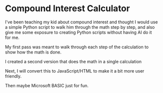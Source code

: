 # Compound Interest Calculator
I've been teaching my kid about compound interest and thought I would use a simple Python script to walk him through the math step by step, and also give me some exposure to creating Python scripts without having AI do it for me. 

My first pass was meant to walk through each step of the calculation to show how the math is done. 

I created a second version that does the math in a single calculation 

Next, I will convert this to JavaScript/HTML to make it a bit more user friendly. 

Then maybe Microsoft BASIC just for fun. 
